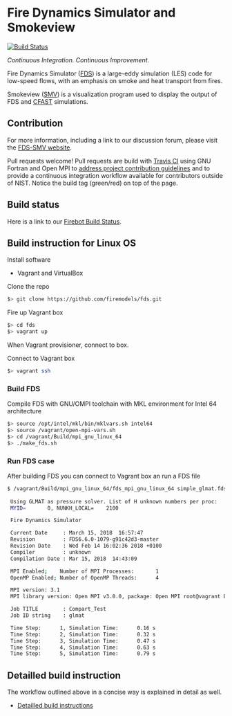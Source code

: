 # Fire Dynamics Simulator and Smokeview

[![Build Status](https://travis-ci.org/saschagottfried/fds.svg?branch=master)](https://travis-ci.org/saschagottfried/fds)

*Continuous Integration. Continuous Improvement.*

Fire Dynamics Simulator ([FDS](https://github.com/firemodels/fds)) is a large-eddy simulation (LES) code for low-speed flows, with an emphasis on smoke and heat transport from fires.

Smokeview ([SMV](https://github.com/firemodels/smv)) is a visualization program used to display the output of FDS and [CFAST](https://github.com/firemodels/cfast) simulations.

## Contribution

For more information, including a link to our discussion forum, please visit the [FDS-SMV website](https://pages.nist.gov/fds-smv/).

Pull requests welcome! 
Pull requests are build with [Travis CI](https://travis-ci.org/saschagottfried/fds) using GNU Fortran and Open MPI to [address project contribution guidelines](https://github.com/firemodels/fds/wiki/Developer-Commit-Guidelines#when-should-i-submit-a-pull-request) and to provide a continuous integration workflow available for contributors outside of NIST. Notice the build tag (green/red) on top of the page.

## Build status

Here is a link to our [Firebot Build Status](https://pages.nist.gov/fds-smv/firebot_status.html).

## Build instruction for Linux OS

Install software

- Vagrant and VirtualBox

Clone the repo

```bash
$> git clone https://github.com/firemodels/fds.git
```

Fire up Vagrant box

```bash
$> cd fds
$> vagrant up
```

When Vagrant provisioner, connect to box.

Connect to Vagrant box

```bash
$> vagrant ssh
```

### Build FDS

Compile FDS with GNU/OMPI toolchain with MKL environment for Intel 64 architecture

```bash
$> source /opt/intel/mkl/bin/mklvars.sh intel64
$> source /vagrant/open-mpi-vars.sh
$> cd /vagrant/Build/mpi_gnu_linux_64
$> ./make_fds.sh
```

### Run FDS case

After building FDS you can connect to Vagrant box an run a FDS file

```bash
$ /vagrant/Build/mpi_gnu_linux_64/fds_mpi_gnu_linux_64 simple_glmat.fds
  
 Using GLMAT as pressure solver. List of H unknown numbers per proc:
 MYID=       0, NUNKH_LOCAL=    2100

 Fire Dynamics Simulator

 Current Date     : March 15, 2018  16:57:47
 Revision         : FDS6.6.0-1079-g91c42d3-master
 Revision Date    : Wed Feb 14 16:02:36 2018 +0100
 Compiler         : unknown
 Compilation Date : Mar 15, 2018  14:43:09

 MPI Enabled;    Number of MPI Processes:       1
 OpenMP Enabled; Number of OpenMP Threads:      4

 MPI version: 3.1
 MPI library version: Open MPI v3.0.0, package: Open MPI root@vagrant Distribution, ident: 3.0.0, repo rev: v3.0.0, Sep 12, 2017

 Job TITLE        : Compart_Test
 Job ID string    : glmat

 Time Step:      1, Simulation Time:      0.16 s
 Time Step:      2, Simulation Time:      0.32 s
 Time Step:      3, Simulation Time:      0.47 s
 Time Step:      4, Simulation Time:      0.63 s
 Time Step:      5, Simulation Time:      0.79 s
```

## Detailled build instruction

The workflow outlined above in a concise way is explained in detail as well.

- [Detailled build instructions](vagrant.md)